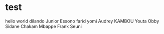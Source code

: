 # test
hello world
dilando
Junior Essono
farid yomi
Audrey KAMBOU
Youta Obby Sidane
Chakam
Mbappe Frank Seuni